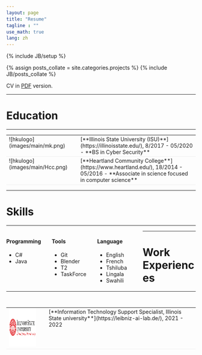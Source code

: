 ```yaml
---
layout: page
title: "Resume"
tagline : ""
use_math: true
lang: zh
---
```

{% include JB/setup %}

<!-- <div class="page-header">
  <div class="pull-right">
    {% include contact_icons %}
  </div>
</div> -->

{% assign posts_collate = site.categories.projects %}
{% include JB/posts_collate %}

CV in [PDF](/archive/OlivierCV.pdf) version.

---

# Education
---

<table style="width:100%">
<col width="9%">
<col width="20">
<col >

<tr style="border-bottom:1pt solid #eee">
<td markdown="1">
![hkulogo](images/main/mk.png)
</td>
<td></td>
<td markdown="1">
[**Illinois State University (ISU)**](https://illinoisstate.edu/), 8/2017 - 05/2020 
- **BS in Cyber Security**
</td> 
</tr>

<tr style="border-bottom:1pt solid #eee">
<td markdown="1">
![hkulogo](images/main/Hcc.png)
</td>
<td></td>
<td markdown="1">
[**Heartland Community College**](https://www.heartland.edu/), 18/2014 - 05/2016 
- **Associate in science focused in computer science**
</td> 
</tr>

</table>

---

# Skills
---
<div class="container">
<div class="leftpane1" markdown="1">

#### Programming

- C#
- Java
</div>
  
<div class="leftpane1" markdown="1">


#### Tools

- Git 
- Blender
- T2
- TaskForce
</div>

<div class="leftpane1" markdown="1">

#### Language

- English
- French
- Tshiluba
- Lingala  
- Swahili
</div>
</div>

---

# Work Experiences

---

<table style="width:100%">
<col width="17%">
<col width="20">
<col >

<table style="width:100%">
<col width="17%">
<col width="20">
<col >

<table style="width:100%">
<col width="17%">
<col width="20">
<col >
<tr style="border-bottom:1pt solid #eee">
<td markdown="1">
<!-- ![lenovologo](images/main/L3S.jpg) -->
<img src="images/main/mk.png" width="100" height="100" />
</td>
<td></td>
<td markdown="1">
[**Information Technology Support Specialist, Illinois State university**](https://leibniz-ai-lab.de/), 2021 - 2022 

</td> 
</tr>

</table>

<style type="text/css">
td {
    border: 0.5px;
    vertical-align: top;
    text-align: left;
}

.container {
  width: 100%;
  height: 100%;
}

.leftpane1 {
    width: 24%;
    height: 100%;
    float: left;
    border-collapse: collapse;
}

.leftpane2 {
    width: 8%;
    height: 100%;
    margin: 8px;
  	float: left;
    border-collapse: collapse;
}

.leftpane3 {
    width: 86%;
    height: 100%;
  	float: left;
    border-collapse: collapse;
}

.leftpane4 {
    width: 15%;
    height: 100%;
    margin: 8px;
  	float: left;
    border-collapse: collapse;
}

.leftpane5 {
    width: 80%;
    height: 100%;
  	float: left;
    border-collapse: collapse;
}

.rightpane {
  width: 33%;
  height: 100%;
  float: right;
  background-color: yellow;
  border-collapse: collapse;
}
</style>